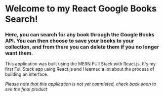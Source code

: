 # Welcome to my React Google Books Search!

### Here, you can search for any book through the Google Books API. You can then choose to save your books to your collection, and from there you can delete them if you no longer want them. 

This application was built using the MERN FUll Stack with React.js. It's my first Full Stack app using React.js and I learned a lot about the process of building an interface. 

*Please note that this application is not yet completed, check back soon to see the final product*
